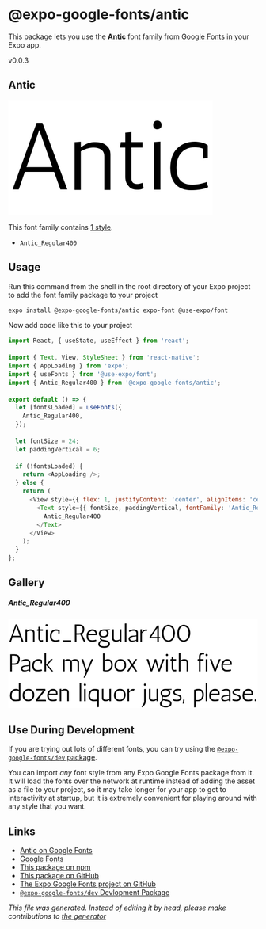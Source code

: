 # @expo-google-fonts/antic

This package lets you use the [**Antic**](https://fonts.google.com/specimen/Antic) font family from [Google Fonts](https://fonts.google.com/) in your Expo app.

v0.0.3

## Antic

![Antic](./font-family.png)

This font family contains [1 style](#gallery).

- `Antic_Regular400`

## Usage

Run this command from the shell in the root directory of your Expo project to add the font family package to your project
```sh
expo install @expo-google-fonts/antic expo-font @use-expo/font
```

Now add code like this to your project
```js
import React, { useState, useEffect } from 'react';

import { Text, View, StyleSheet } from 'react-native';
import { AppLoading } from 'expo';
import { useFonts } from '@use-expo/font';
import { Antic_Regular400 } from '@expo-google-fonts/antic';

export default () => {
  let [fontsLoaded] = useFonts({
    Antic_Regular400,
  });

  let fontSize = 24;
  let paddingVertical = 6;

  if (!fontsLoaded) {
    return <AppLoading />;
  } else {
    return (
      <View style={{ flex: 1, justifyContent: 'center', alignItems: 'center' }}>
        <Text style={{ fontSize, paddingVertical, fontFamily: 'Antic_Regular400' }}>
          Antic_Regular400
        </Text>
      </View>
    );
  }
};

```

## Gallery

##### Antic_Regular400
![Antic_Regular400](./6526fff8a94a5503810bc8805b716126e91295380d0e970f089e3e663a4440d5.ttf.png)


## Use During Development

If you are trying out lots of different fonts, you can try using the [`@expo-google-fonts/dev` package](https://github.com/expo/google-fonts/tree/master/font-packages/dev#readme).

You can import *any* font style from any Expo Google Fonts package from it. It will load the fonts
over the network at runtime instead of adding the asset as a file to your project, so it may take longer
for your app to get to interactivity at startup, but it is extremely convenient
for playing around with any style that you want.

## Links

- [Antic on Google Fonts](https://fonts.google.com/specimen/Antic)
- [Google Fonts](https://fonts.google.com/)
- [This package on npm](https://www.npmjs.com/package/@expo-google-fonts/antic)
- [This package on GitHub](https://github.com/expo/google-fonts/tree/master/font-packages/antic)
- [The Expo Google Fonts project on GitHub](https://github.com/expo/google-fonts)
- [`@expo-google-fonts/dev` Devlopment Package](https://github.com/expo/google-fonts/tree/master/font-packages/dev)


*This file was generated. Instead of editing it by head, please make contributions to [the generator](https://github.com/expo/google-fonts/tree/master/packages/generator)*

